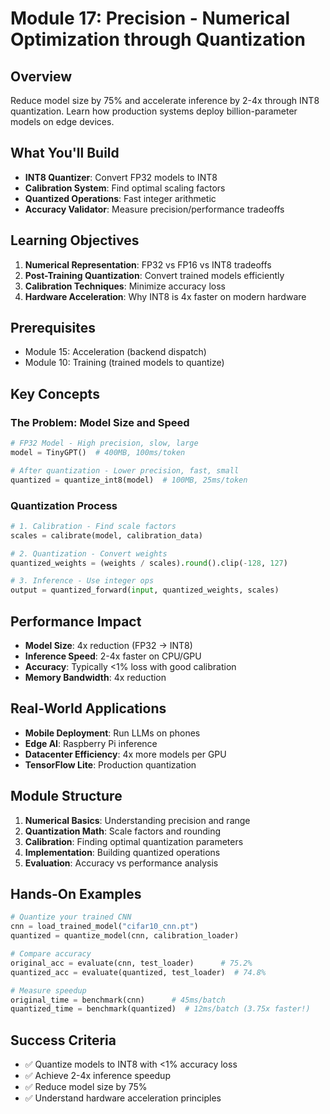 # Module 17: Precision - Numerical Optimization through Quantization

## Overview
Reduce model size by 75% and accelerate inference by 2-4x through INT8 quantization. Learn how production systems deploy billion-parameter models on edge devices.

## What You'll Build
- **INT8 Quantizer**: Convert FP32 models to INT8
- **Calibration System**: Find optimal scaling factors
- **Quantized Operations**: Fast integer arithmetic
- **Accuracy Validator**: Measure precision/performance tradeoffs

## Learning Objectives
1. **Numerical Representation**: FP32 vs FP16 vs INT8 tradeoffs
2. **Post-Training Quantization**: Convert trained models efficiently
3. **Calibration Techniques**: Minimize accuracy loss
4. **Hardware Acceleration**: Why INT8 is 4x faster on modern hardware

## Prerequisites
- Module 15: Acceleration (backend dispatch)
- Module 10: Training (trained models to quantize)

## Key Concepts

### The Problem: Model Size and Speed
```python
# FP32 Model - High precision, slow, large
model = TinyGPT()  # 400MB, 100ms/token

# After quantization - Lower precision, fast, small  
quantized = quantize_int8(model)  # 100MB, 25ms/token
```

### Quantization Process
```python
# 1. Calibration - Find scale factors
scales = calibrate(model, calibration_data)

# 2. Quantization - Convert weights
quantized_weights = (weights / scales).round().clip(-128, 127)

# 3. Inference - Use integer ops
output = quantized_forward(input, quantized_weights, scales)
```

## Performance Impact
- **Model Size**: 4x reduction (FP32 → INT8)
- **Inference Speed**: 2-4x faster on CPU/GPU
- **Accuracy**: Typically <1% loss with good calibration
- **Memory Bandwidth**: 4x reduction

## Real-World Applications
- **Mobile Deployment**: Run LLMs on phones
- **Edge AI**: Raspberry Pi inference
- **Datacenter Efficiency**: 4x more models per GPU
- **TensorFlow Lite**: Production quantization

## Module Structure
1. **Numerical Basics**: Understanding precision and range
2. **Quantization Math**: Scale factors and rounding
3. **Calibration**: Finding optimal quantization parameters
4. **Implementation**: Building quantized operations
5. **Evaluation**: Accuracy vs performance analysis

## Hands-On Examples
```python
# Quantize your trained CNN
cnn = load_trained_model("cifar10_cnn.pt")
quantized = quantize_model(cnn, calibration_loader)

# Compare accuracy
original_acc = evaluate(cnn, test_loader)      # 75.2%
quantized_acc = evaluate(quantized, test_loader)  # 74.8%

# Measure speedup
original_time = benchmark(cnn)      # 45ms/batch
quantized_time = benchmark(quantized)  # 12ms/batch (3.75x faster!)
```

## Success Criteria
- ✅ Quantize models to INT8 with <1% accuracy loss
- ✅ Achieve 2-4x inference speedup
- ✅ Reduce model size by 75%
- ✅ Understand hardware acceleration principles